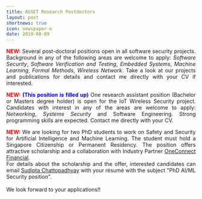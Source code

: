 ```yaml
---
title: ASSET Research Postdoctors
layout: post
shortnews: true
icon: newspaper-o
date: 2019-08-09
---
```

<p style="text-align:justify">
<font color="red"><b>NEW:</b></font>
Several post-doctoral positions open in all software security projects. Background in any of the following areas are welcome to apply: 
<i>Software Security</i>, <i>Software Verification and Testing</i>, <i>Embedded Systems</i>, <i>Machine Learning</i>, <i>Formal Methods</i>, 
<i>Wireless Network</i>. Take a look at our projects and publications for details and contact me directly with your CV if interested.  
</p>

<p style="text-align:justify">
<font color="red"><b>NEW:</b></font>
<font color="blue"><b>(This position is filled up)</b></font>
One research assistant position (Bachelor or Masters degree holder) is open for the IoT Wireless Security project. Candidates with 
interest in any of the areas are welcome to apply: <i>Networking</i>, <i>Systems Security</i> and Software Engineering. Strong programming 
skills are expected. Contact me directly with your CV. 


<p style="text-align:justify">
<font color="red"><b>NEW:</b></font>
We are looking for two PhD students to work on Safety and Security for Artificial Intelligence and Machine
Learning. 
The student must hold a Singapore Citizenship 
or Permanent Residency. The position offers attractive scholarship and a collaboration with Industry Partner
<a href="http://www.oneconnectft.com.sg" target="_blank"> OneConnect Financial</a>.
<br>
For details about the scholarship and the offer, 
interested candidates can email  <a href="
mailto:sudipta_chattopadhyay@sutd.edu.sg" target="
_blank"> Sudipta Chattopadhyay</a>  with your résumé 
with the subject "PhD AI/ML Security position".

<br>
<br>
We look forward to your applications!!

</p> 

